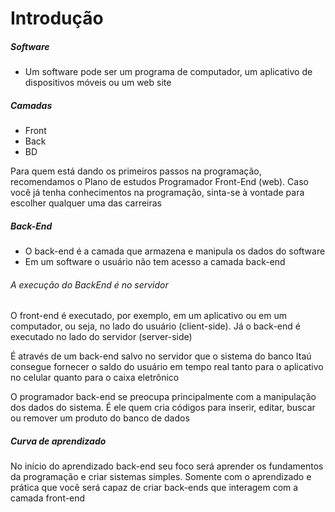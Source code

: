 # Introdução

##### Software
- Um software pode ser um programa de computador, um aplicativo de dispositivos móveis ou um web site
##### Camadas
- Front
- Back
- BD

Para quem está dando os primeiros passos na programação, recomendamos o Plano de estudos Programador Front-End (web). Caso você já tenha conhecimentos na programação, sinta-se à vontade para escolher qualquer uma das carreiras

##### Back-End
- O back-end é a camada que armazena e manipula os dados do software
- Em um software o usuário não tem acesso a camada back-end

###### A execução do BackEnd é no servidor
O front-end é executado, por exemplo, em um aplicativo ou em um computador, ou seja, no lado do usuário (client-side). Já o back-end é executado no lado do servidor (server-side)

É através de um back-end salvo no servidor que o sistema do banco Itaú consegue fornecer o saldo do usuário em tempo real tanto para o aplicativo no celular quanto para o caixa eletrônico

O programador back-end se preocupa principalmente com a manipulação dos dados do sistema. É ele quem cria códigos para inserir, editar, buscar ou remover um produto do banco de dados

##### Curva de aprendizado
No início do aprendizado back-end seu foco será aprender os fundamentos da programação e criar sistemas simples. Somente com o aprendizado e prática que você será capaz de criar back-ends que interagem com a camada front-end

